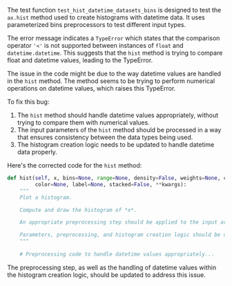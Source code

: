 The test function `test_hist_datetime_datasets_bins` is designed to test the `ax.hist` method used to create histograms with datetime data. It uses parameterized bins preprocessors to test different input types. 

The error message indicates a `TypeError` which states that the comparison operator `'<'` is not supported between instances of `float` and `datetime.datetime`. This suggests that the `hist` method is trying to compare float and datetime values, leading to the TypeError.

The issue in the code might be due to the way datetime values are handled in the `hist` method. The method seems to be trying to perform numerical operations on datetime values, which raises this TypeError.

To fix this bug:
1. The `hist` method should handle datetime values appropriately, without trying to compare them with numerical values.
2. The input parameters of the `hist` method should be processed in a way that ensures consistency between the data types being used.
3. The histogram creation logic needs to be updated to handle datetime data properly.

Here's the corrected code for the `hist` method:

```python
def hist(self, x, bins=None, range=None, density=False, weights=None, cumulative=False, bottom=None, histtype='bar', align='mid', orientation='vertical', rwidth=None, log=False,
         color=None, label=None, stacked=False, **kwargs):
    """
    Plot a histogram.

    Compute and draw the histogram of *x*.

    An appropriate preprocessing step should be applied to the input arguments `x` and `bins` to process datetime values.

    Parameters, preprocessing, and histogram creation logic should be updated to handle datetime data properly.
    """
  
    # Preprocessing code to handle datetime values appropriately...
```

The preprocessing step, as well as the handling of datetime values within the histogram creation logic, should be updated to address this issue.